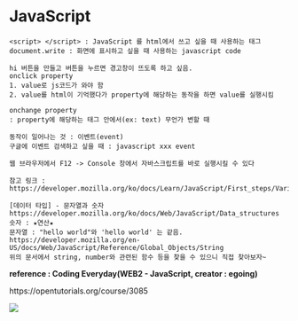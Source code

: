# JavaScript
```
<script> </script> : JavaScript 를 html에서 쓰고 싶을 때 사용하는 태그
document.write : 화면에 표시하고 싶을 때 사용하는 javascript code

hi 버튼을 만들고 버튼을 누르면 경고창이 뜨도록 하고 싶음.
onclick property
1. value로 js코드가 와야 함
2. value를 html이 기억했다가 property에 해당하는 동작을 하면 value를 실행시킴

onchange property
: property에 해당하는 태그 안에서(ex: text) 무언가 변할 때

동작이 일어나는 것 : 이벤트(event)
구글에 이벤트 검색하고 싶을 때 : javascript xxx event

웹 브라우저에서 F12 -> Console 창에서 자바스크립트를 바로 실행시킬 수 있다

참고 링크 : https://developer.mozilla.org/ko/docs/Learn/JavaScript/First_steps/Variables

[데이터 타입] - 문자열과 숫자
https://developer.mozilla.org/ko/docs/Web/JavaScript/Data_structures
숫자 : ★연산★  
문자열 : "hello world"와 'hello world' 는 같음.
https://developer.mozilla.org/en-US/docs/Web/JavaScript/Reference/Global_Objects/String
위의 문서에서 string, number와 관련된 함수 등을 찾을 수 있으니 직접 찾아보자~

```
<strong>reference : Coding Everyday(WEB2 - JavaScript, creator : egoing)</strong>
<p>
https://opentutorials.org/course/3085
</p>
<img src="https://s3-ap-northeast-2.amazonaws.com/opentutorials-user-file/module/3129/7333.jpg"></a>
